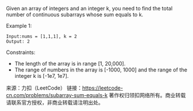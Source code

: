 Given an array of integers and an integer k, you need to find the total number of continuous subarrays whose sum equals to k.

Example 1:

    Input:nums = [1,1,1], k = 2
    Output: 2

 

Constraints:

  *  The length of the array is in range [1, 20,000].
  *  The range of numbers in the array is [-1000, 1000] and the range of the integer k is [-1e7, 1e7].

来源：力扣（LeetCode）
链接：https://leetcode-cn.com/problems/subarray-sum-equals-k
著作权归领扣网络所有。商业转载请联系官方授权，非商业转载请注明出处。
